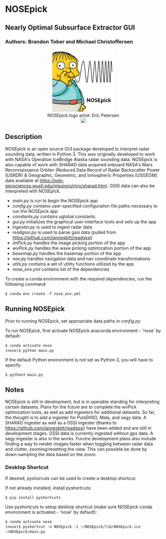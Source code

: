 # NOSEpick
## Nearly Optimal Subsurface Extractor GUI
### Authors: Brandon Tober and Michael Christoffersen

<p align="center">
  <img src="lib/NOSEpick.png" height="200"><br>
  NOSEpick logo artist: Eric Petersen<br>
  
  <img src="lib/NOSEpick_demo.gif" height="500">
</p>

## Description
NOSEpick is an open source GUI package developed to interpret radar sounding data, written in Python 3. This was originally developed to work with NASA's Operation IceBridge Alaska radar sounding data. NOSEpick is also capable of work with SHARAD data acquired onboard NASA's Mars Reconnaissance Orbiter (Reduced Data Record of Radar Backscatter Power (USRDR) & Geographic, Geometric, and Ionospheric Properties (USGEOM) data available at https://pds-geosciences.wustl.edu/missions/mro/sharad.htm). GSSI data can also be interpreted with NOSEpick.

- *main.py* is run to begin the NOSEpick app
- *config.py* contains user-specified configuration file paths necessary to run the NOSEpick app
- *constants.py* contains uglobal constants
- *gui.py* initializes the graphical user-interface tools and sets up the app
- *ingester.py* is used to ingest radar data
- *readgssi.py* is used to parse gssi data (pulled from https://github.com/iannesbitt/readgssi)
- *imPick.py* handles the image picking portion of the app
- *wvPick.py* handles the wave picking optimization portion of the app
- *basemap.py* handles the basemap portion of the app
- *nav.py* handles navigation data and nav coordinate transformations
- *utils.py* contains a set of utility functions utilized by the app
- *nose_env.yml* contains list of the dependencies

To create a conda environment with the required dependencies, run the following command:
```
$ conda env create -f nose_env.yml
```
    
## Running NOSEpick
Prior to running NOSEpick, set appropriate data paths in *config.py*

To run NOSEpick, first activate NOSEpick anaconda environment - 'nose' by default:
```
$ conda activate nose
(nose)$ python main.py
```

If the default Python environment is not set as Python 3, you will have to specify:
```
$ python3 main.py
```

## Notes
NOSEpick is still in development, but is in operable standing for interpreting certain datasets. 
Plans for the future are to complete the wvPick optimization tools, as well as add ingesters for additional datasets. So far, the thought is to add a ingester for PulsEKKO, Mala, and segy data. A SHARAD ingester as well as a GSSI ingester (thanks to https://github.com/iannesbitt/readgssi) have been added and are still in development stages. GSSI data is currently ingested without gps data. A segy ingester is also in the works.
Furutre development plans also invlude finding a way to render images faster when toggling between radar data and clutter, zooming/resetting the view. This can possible be done by down-sampling the data based on the zoom.

### Desktop Shortcut
If desired, pyshorcuts can be used to create a desktop shortcut:

If not already installed, install pyshortcuts:
```
$ pip install pyshortcuts
```

Use pyshortcuts to setup desktop shortcut (make sure NOSEpick conda environment is activated - 'nose' by default):
```
$ conda activate nose
(nose)$ pyshortcut -n NOSEpick -i ~/NOSEpick/lib/NOSEpick.ico ~/NOSEpick/main.py
```
